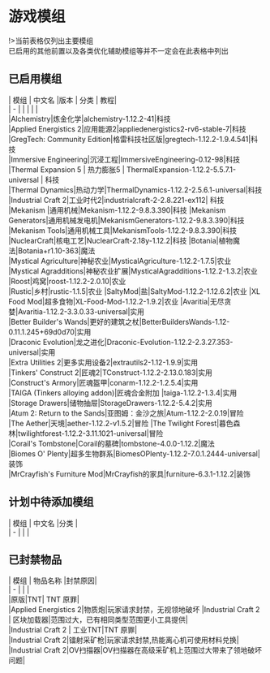 # 游戏模组
!>当前表格仅列出主要模组  
已启用的其他前置以及各类优化辅助模组等并不一定会在此表格中列出

## 已启用模组
|    模组    |    中文名   |版本 | 分类 | 教程|  
| - |  | | | |  
|Alchemistry|炼金化学|alchemistry-1.12.2-41|科技  
|Applied Energistics 2|应用能源2|appliedenergistics2-rv6-stable-7|科技  
|GregTech: Community Edition|格雷科技社区版|gregtech-1.12.2-1.9.4.541|科技  
|Immersive Engineering|沉浸工程|ImmersiveEngineering-0.12-98|科技  
|Thermal Expansion 5 | 热力膨胀5 | ThermalExpansion-1.12.2-5.5.7.1-universal | 科技  
|Thermal Dynamics|热动力学|ThermalDynamics-1.12.2-2.5.6.1-universal|科技  
|Industrial Craft 2|工业时代2|industrialcraft-2-2.8.221-ex112| 科技  
|Mekanism |通用机械|Mekanism-1.12.2-9.8.3.390|科技 
|Mekanism Generators|通用机械发电机|MekanismGenerators-1.12.2-9.8.3.390|科技
|Mekanism Tools|通用机械工具|MekanismTools-1.12.2-9.8.3.390|科技
|NuclearCraft|核电工艺|NuclearCraft-2.18y-1.12.2|科技
|Botania|植物魔法|Botania+r1.10-363|魔法  
|Mystical Agriculture|神秘农业|MysticalAgriculture-1.12.2-1.7.5|农业  
|Mystical Agradditions|神秘农业扩展|MysticalAgradditions-1.12.2-1.3.2|农业  
|Roost|鸡窝|roost-1.12.2-2.0.10|农业  
|Rustic|乡村|rustic-1.1.5|农业
|SaltyMod|盐|SaltyMod-1.12.2-1.12.6.2|农业
|XL Food Mod|超多食物|XL-Food-Mod-1.12.2-1.9.2|农业
|Avaritia|无尽贪婪|Avaritia-1.12.2-3.3.0.33-universal|实用  
|Better Builder's Wands|更好的建筑之杖|BetterBuildersWands-1.12-0.11.1.245+69d0d70|实用  
|Draconic Evolution|龙之进化|Draconic-Evolution-1.12.2-2.3.27.353-universal|实用  
|Extra Utilities 2|更多实用设备2|extrautils2-1.12-1.9.9|实用  
|Tinkers' Construct 2|匠魂2|TConstruct-1.12.2-2.13.0.183|实用  
|Construct's Armory|匠魂盔甲|conarm-1.12.2-1.2.5.4|实用  
|TAIGA (Tinkers alloying addon)|匠魂合金附加 |taiga-1.12.2-1.3.4|实用   
|Storage Drawers|储物抽屉|StorageDrawers-1.12.2-5.4.2|实用  
|Atum 2: Return to the Sands|亚图姆：金沙之旅|Atum-1.12.2-2.0.19|冒险  
|The Aether|天境|aether-1.12.2-v1.5.2|冒险
|The Twilight Forest|暮色森林|twilightforest-1.12.2-3.11.1021-universal|冒险  
|Corail's Tombstone|Corail的墓碑|tombstone-4.0.0-1.12.2|魔法  
|Biomes O' Plenty|超多生物群系|BiomesOPlenty-1.12.2-7.0.1.2444-universal|装饰  
|MrCrayfish's Furniture Mod|MrCrayfish的家具|furniture-6.3.1-1.12.2|装饰
## 计划中待添加模组
|    模组    |    中文名   |分类 |   
| -          |            |     |  


## 已封禁物品

|    模组    |    物品名称  |封禁原因|  
| - |  |  |  
|原版|TNT| TNT 原罪|  
|Applied Energistics 2|物质炮|玩家请求封禁，无视领地破坏
|Industrial Craft 2 | 区块加载器|范围过大，已有相同类型范围更小工具提供|  
|Industrial Craft 2 | 工业TNT|TNT 原罪|  
|Industrial Craft 2|镭射采矿枪|玩家请求封禁,热能离心机可使用材料兑换|  
|Industrial Craft 2|OV扫描器|OV扫描器在高级采矿机上范围过大带来了领地破坏问题|

